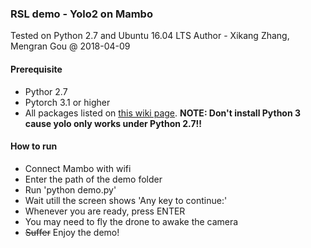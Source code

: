 ### RSL demo - Yolo2 on Mambo
Tested on Python 2.7 and Ubuntu 16.04 LTS
Author - Xikang Zhang, Mengran Gou @ 2018-04-09

#### Prerequisite
- Pythor 2.7
- Pytorch 3.1 or higher
- All packages listed on [this wiki page](https://github.com/amymcgovern/pyparrot/wiki/Installing-pyparrot). **NOTE: Don't install Python 3 cause yolo only works under Python 2.7!!**

#### How to run
- Connect Mambo with wifi 
- Enter the path of the demo folder
- Run 'python demo.py'
- Wait utill the screen shows 'Any key to continue:'
- Whenever you are ready, press ENTER
- You may need to fly the drone to awake the camera
- ~~Suffer~~ Enjoy the demo!


